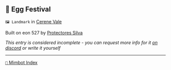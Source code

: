 ## 🥚 Egg Festival

`🖼️ Landmark` in [Cerene Vale](<https://zeithalt.github.io/r/cerene_vale.html>)

Built on eon 527 by [Protectores Silva](<https://zeithalt.github.io/r/protectores_silva.html>)

_This entry is considered incomplete - you can request more info for it [on discord](<https://discord.com/channels/562910943848169472/1173922660489633802>) or write it yourself_

-----
[`📑` Mimbot Index](<https://zeithalt.github.io/r/#7d50>)
<!---
keywords:  ps, cerene vale
aliases: 
-->